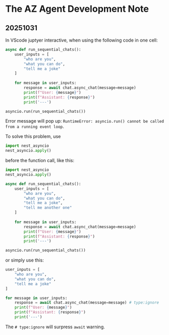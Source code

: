 # The AZ Agent Development Note

## 20251031

In VScode juptyer interactive, when using the following code in one cell: 
```py
async def run_sequential_chats():
    user_inputs = [
        "who are you",
        "what you can do", 
        "tell me a joke"
    ]
    
    for message in user_inputs:
        response = await chat.async_chat(message=message)
        print(f"User: {message}")
        print(f"Assistant: {response}")
        print('---')

asyncio.run(run_sequential_chats())
```

Error message will pop up: `RuntimeError: asyncio.run() cannot be called from a running event loop`. 

To solve this problem, use 
```py
import nest_asyncio
nest_asyncio.apply()
```
before the function call, like this: 
```py
import nest_asyncio
nest_asyncio.apply()

async def run_sequential_chats():
    user_inputs = [
        "who are you",
        "what you can do", 
        "tell me a joke",
        "tell me another one"
    ]
    
    for message in user_inputs:
        response = await chat.async_chat(message=message)
        print(f"User: {message}")
        print(f"Assistant: {response}")
        print('---')

asyncio.run(run_sequential_chats())
```

or simply use this: 
```py
user_inputs = [
    "who are you",
    "what you can do", 
    "tell me a joke"
]

for message in user_inputs:
    response = await chat.async_chat(message=message) # type:ignore
    print(f"User: {message}")
    print(f"Assistant: {response}")
    print('---')
```

The `# type:ignore` will surpress `await` warning. 